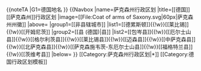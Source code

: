 <noinclude>
{{noteTA
|G1=德国地名
}}
</noinclude>{{Navbox
|name=萨克森州行政区划
|title=[[德国]][[萨克森州]]行政区划
|image=[[File:Coat of arms of Saxony.svg|60px|萨克森州州徽]]
|above=
|group1=[[非县辖城市]]
|list1=[[德累斯顿]]{{!w}}[[莱比锡]]{{!w}}[[开姆尼茨]]
|group2=[[县 (德国)|县]]
|list2=[[包岑县]]{{!w}}[[厄尔士山县]]{{!w}}[[格尔利茨县]]{{!w}}[[莱比锡县]]{{!w}}[[迈森县]]{{!w}}[[中萨克森县]]{{!w}}[[北萨克森县]]{{!w}}[[萨克森施韦茨-东厄尔士山县]]{{!w}}[[福格特兰县]]{{!w}}[[茨维考县]]
|below=
}}<noinclude>
[[Category:萨克森州行政区划|*]]
[[Category:德国行政区划模板]]
</noinclude>